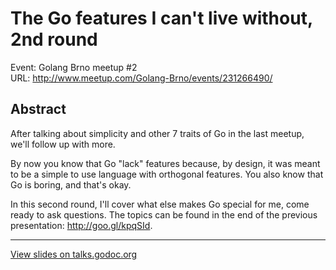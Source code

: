 # The Go features I can't live without, 2nd round

Event: Golang Brno meetup #2  
URL: http://www.meetup.com/Golang-Brno/events/231266490/

## Abstract

After talking about simplicity and other 7 traits of Go in the last meetup,
we'll follow up with more.

By now you know that Go "lack" features because, by design, it was meant to be a
simple to use language with orthogonal features. You also know that Go is
boring, and that's okay.

In this second round, I'll cover what else makes Go special for me, come ready
to ask questions. The topics can be found in the end of the previous
presentation: http://goo.gl/kpqSId.

---

[View slides on talks.godoc.org](https://talks.godoc.org/github.com/rhcarvalho/talks/2016/06-16%20Golang%20Brno/cant-live-without-2.slide)
